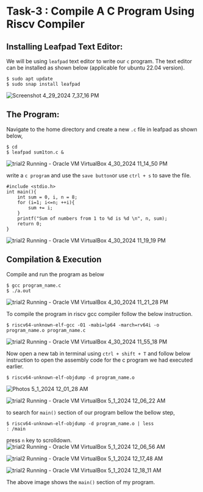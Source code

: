 # Task-3 : Compile A C Program Using Riscv Compiler


## Installing Leafpad Text Editor:


We will be using `leafpad` text editor to write our `c` program. The text editor can be installed as shown below (applicable for ubuntu 22.04 version).


```
$ sudo apt update
$ sudo snap install leafpad 
```
![Screenshot 4_29_2024 7_37_16 PM](https://github.com/tejasbg19/VSD-squadron-mini-internship/assets/163899793/d13190db-f138-4465-8e73-549f18c9f342)




## The Program:

Navigate to the home directory and create a new `.c` file in leafpad as shown below,

```
$ cd 
$ leafpad sum1ton.c &
```

 ![trial2  Running  - Oracle VM VirtualBox 4_30_2024 11_14_50 PM](https://github.com/tejasbg19/VSD-squadron-mini-internship/assets/163899793/9cdac6c2-2a70-4427-9f6d-522f25913734)



write a `c program` and use the `save button`or use `ctrl + s`  to save the file. 

```
#include <stdio.h>
int main(){
    int sum = 0, i, n = 8;
    for (i=1; i<=n; ++i){
        sum += i;
    }
    printf("Sum of numbers from 1 to %d is %d \n", n, sum);
    return 0;
}

```


![trial2  Running  - Oracle VM VirtualBox 4_30_2024 11_19_19 PM](https://github.com/tejasbg19/VSD-squadron-mini-internship/assets/163899793/ead6df7d-478c-4db2-9b46-ef1aeff1930f)



## Compilation & Execution


Compile and run the program as below

```
$ gcc program_name.c 
$ ./a.out 
```

![trial2  Running  - Oracle VM VirtualBox 4_30_2024 11_21_28 PM](https://github.com/tejasbg19/VSD-squadron-mini-internship/assets/163899793/8492837b-54db-4aa8-bda1-40c0702bafa3)



To compile the program in riscv gcc compiler follow the below instruction.

```
$ riscv64-unknown-elf-gcc -O1 -mabi=lp64 -march=rv64i -o program_name.o program_name.c
```

![trial2  Running  - Oracle VM VirtualBox 4_30_2024 11_55_18 PM](https://github.com/tejasbg19/VSD-squadron-mini-internship/assets/163899793/948daa3a-738f-4b79-a395-648ebd3e87c9)


Now open a new tab in terminal using `ctrl + shift + T` and follow below instruction to open the assembly code for the c program we had executed earlier.

```
$ riscv64-unknown-elf-objdump -d program_name.o
```
![Photos 5_1_2024 12_01_28 AM](https://github.com/tejasbg19/VSD-squadron-mini-internship/assets/163899793/f594b5ce-505b-435a-9968-07e09a666e8d)

![trial2  Running  - Oracle VM VirtualBox 5_1_2024 12_06_22 AM](https://github.com/tejasbg19/VSD-squadron-mini-internship/assets/163899793/b572341c-d106-423c-9505-5aa117a29910)

to search for `main()` section of our program bellow the bellow step,

```
$ riscv64-unknown-elf-objdump -d program_name.o | less
: /main
```

press `n` key to scrolldown.
![trial2  Running  - Oracle VM VirtualBox 5_1_2024 12_06_56 AM](https://github.com/tejasbg19/VSD-squadron-mini-internship/assets/163899793/7af02f39-f5b1-432a-a320-12d8300a1a54)

![trial2  Running  - Oracle VM VirtualBox 5_1_2024 12_17_48 AM](https://github.com/tejasbg19/VSD-squadron-mini-internship/assets/163899793/0aeba1b1-2e4d-4983-8d48-d79dc7ea9e56)

![trial2  Running  - Oracle VM VirtualBox 5_1_2024 12_18_11 AM](https://github.com/tejasbg19/VSD-squadron-mini-internship/assets/163899793/bd295160-43b0-4628-9c2a-db43a4f608ab)

The above image shows the `main()` section of my program.







